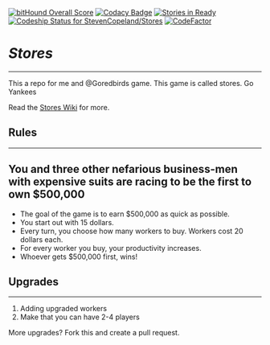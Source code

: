 [![bitHound Overall Score](https://www.bithound.io/github/StevenCopeland/Stores/badges/score.svg)](https://www.bithound.io/github/StevenCopeland/Stores)
[![Codacy Badge](https://api.codacy.com/project/badge/Grade/9fd51a1838694d5d9a7247bdb0b9623b)](https://www.codacy.com/app/StevenCopeland/Stores?utm_source=github.com&utm_medium=referral&utm_content=StevenCopeland/Stores&utm_campaign=badger)
[![Stories in Ready](https://badge.waffle.io/StevenCopeland/Stores.png?label=ready&title=Ready)](https://waffle.io/StevenCopeland/Stores)
[ ![Codeship Status for StevenCopeland/Stores](https://app.codeship.com/projects/dfe84640-e675-0134-436e-7ae8f44ec953/status?branch=master)](https://app.codeship.com/projects/206824)
[![CodeFactor](https://www.codefactor.io/repository/github/stevencopeland/stores/badge)](https://www.codefactor.io/repository/github/stevencopeland/stores)

# ***Stores***


<hr/>
This a repo for me and @Goredbirds game. This game is called stores. Go Yankees

Read the <a href="https://github.com/StevenCopeland/Stores/wiki">Stores Wiki</a> for more.

## Rules
<hr/>
<h2>You and three other nefarious business-men with expensive suits are racing to be the first to own $500,000</h2>
<ul id="rules">
<li>The goal of the game is to earn $500,000 as quick as possible.</li>
<li>You start out with 15 dollars.</li>
<li>Every turn, you choose how many workers to buy. Workers cost 20 dollars each.</li>
<li>For every worker you buy, your productivity increases.</li>
<li>Whoever gets $500,000 first, wins!</li>
<!--<li>(Coming soon!) If you have $50 at the end of the round then you will be able to buy one/many employees</li>-->
</ul>

## Upgrades
<hr/>
<ol>
<li>Adding upgraded workers</li>
<li>Make that you can have 2-4 players</li>
</ol>
<p>More upgrades? Fork this and create a pull request.</p>
